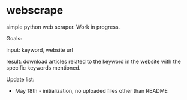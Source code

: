 # webscrape
simple python web scraper. Work in progress. 


Goals: 

  input: keyword, website url

  result: download articles related to the keyword in the website with the specific keywords mentioned. 


Update list: 

* May 18th - initialization, no uploaded files other than README
